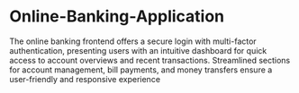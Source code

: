 # Online-Banking-Application
The online banking frontend offers a secure login with multi-factor authentication, presenting users with an intuitive dashboard for quick access to account overviews and recent transactions. Streamlined sections for account management, bill payments, and money transfers ensure a user-friendly and responsive experience
